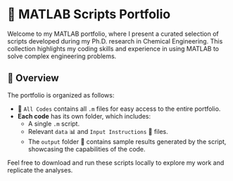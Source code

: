 # 🚀 MATLAB Scripts Portfolio

Welcome to my MATLAB portfolio, where I present a curated selection of scripts developed during my Ph.D. research in Chemical Engineering. This collection highlights my coding skills and experience in using MATLAB to solve complex engineering problems.

## 📂 Overview  
The portfolio is organized as follows:
-  📁 `All Codes` contains all `.m` files for easy access to the entire portfolio.
- **Each code** has its own folder, which includes:
  - A single `.m` script.
  - Relevant `data` 📊 and `Input Instructions` 📑 files.
  - The `output` folder 📁 contains sample results generated by the script, showcasing the capabilities of the code.

Feel free to download and run these scripts locally to explore my work and replicate the analyses.
